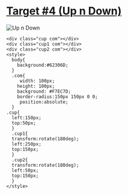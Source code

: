 # [Target #4 (Up n Down)](https://cssbattle.dev/play/4)

![Up n Down](https://cssbattle.dev/targets/4.png)

```
<div class="cup com"></div>
<div class="cup1 com"></div>
<div class="cup2 com"></div>
<style>
  body{
    background:#62306D;
  }
  .com{
     width: 100px;
    height: 100px;
    background: #F7EC7D;
  	border-radius:150px 150px 0 0;
     position:absolute;
  }
.cup{
  left:150px;
  top:50px;
  }
  .cup1{
  transform:rotate(180deg);
  left:250px;
  top:150px;
  }
  .cup2{
  transform:rotate(180deg);
  left:50px;
  top:150px;
  }
</style>
  ````
  